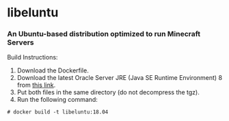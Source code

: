 # libeluntu
### An Ubuntu-based distribution optimized to run Minecraft Servers

Build Instructions:

1. Download the Dockerfile.
2. Download the latest Oracle Server JRE (Java SE Runtime Environment) 8 from [this link]( http://www.oracle.com/technetwork/java/javase/downloads/server-jre8-downloads-2133154.html).
3. Put both files in the same directory (do not decompress the tgz).
4. Run the following command:
```
# docker build -t libeluntu:18.04
```
